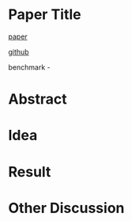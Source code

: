 # Paper Title

[paper](link1)

[github](link2)

benchmark - 

# Abstract

# Idea

# Result

# Other Discussion

